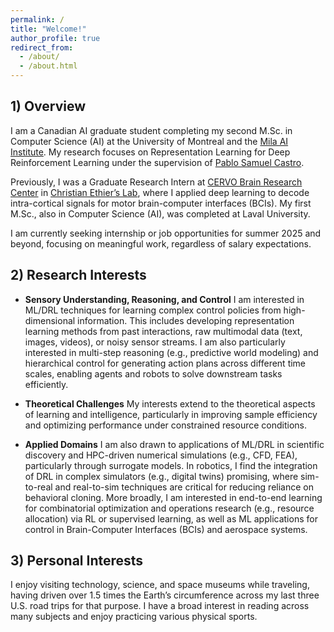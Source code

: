 ```yaml
---
permalink: /
title: "Welcome!"
author_profile: true
redirect_from: 
  - /about/
  - /about.html
---
```


## 1) Overview 

I am a Canadian AI graduate student completing my second M.Sc. in Computer Science (AI) at the University of Montreal and the [Mila AI Institute](https://mila.quebec/en). My research focuses on Representation Learning for Deep Reinforcement Learning under the supervision of [Pablo Samuel Castro](https://mila.quebec/en/directory/pablo-samuel-castro).

Previously, I was a Graduate Research Intern at [CERVO Brain Research Center](https://cervo.ulaval.ca/en) in [Christian Ethier’s Lab](https://scholar.google.ca/citations?user=9CzYcbAAAAAJ&hl=en), where I applied deep learning to decode intra-cortical signals for motor brain-computer interfaces (BCIs). My first M.Sc., also in Computer Science (AI), was completed at Laval University.

I am currently seeking internship or job opportunities for summer 2025 and beyond, focusing on meaningful work, regardless of salary expectations.




## 2) Research Interests

- **Sensory Understanding, Reasoning, and Control**
I am interested in ML/DRL techniques for learning complex control policies from high-dimensional information. This includes developing representation learning methods from past interactions, raw multimodal data (text, images, videos), or noisy sensor streams. I am also particularly interested in multi-step reasoning (e.g., predictive world modeling) and hierarchical control for generating action plans across different time scales, enabling agents and robots to solve downstream tasks efficiently.


- **Theoretical Challenges**
My interests extend to the theoretical aspects of learning and intelligence, particularly in improving sample efficiency and optimizing performance under constrained resource conditions.



- **Applied Domains**
I am also drawn to applications of ML/DRL in scientific discovery and HPC-driven numerical simulations (e.g., CFD, FEA), particularly through surrogate models. In robotics, I find the integration of DRL in complex simulators (e.g., digital twins) promising, where sim-to-real and real-to-sim techniques are critical for reducing reliance on behavioral cloning. More broadly, I am interested in end-to-end learning for combinatorial optimization and operations research (e.g., resource allocation) via RL or supervised learning, as well as ML applications for control in Brain-Computer Interfaces (BCIs) and aerospace systems.




## 3) Personal Interests

I enjoy visiting technology, science, and space museums while traveling, having driven over 1.5 times the Earth’s circumference across my last three U.S. road trips for that purpose. I have a broad interest in reading across many subjects and enjoy practicing various physical sports.


